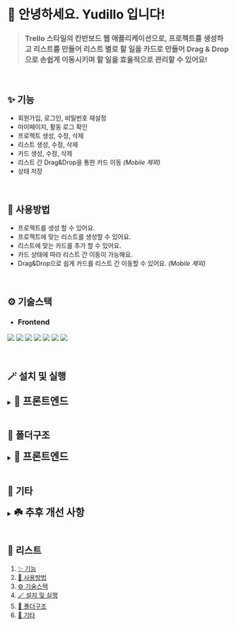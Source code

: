 # 🙌 안녕하세요. Yudillo 입니다!

> ### Trello 스타일의 칸반보드 웹 애플리케이션으로, 프로젝트를 생성하고 리스트를 만들어 리스트 별로 할 일을 카드로 만들어 Drag & Drop으로 손쉽게 이동시키며 할 일을 효율적으로 관리할 수 있어요!

</br>

## ✨ 기능

- 회원가입, 로그인, 비밀번호 재설정
- 마이페이지, 활동 로그 확인
- 프로젝트 생성, 수정, 삭제
- 리스트 생성, 수정, 삭제
- 카드 생성, 수정, 삭제
- 리스트 간 Drag&Drop을 통한 카드 이동 _(Mobile 제외)_
- 상태 저장

</br>

## 🔧 사용방법

- 프로젝트를 생성 할 수 있어요.
- 프로젝트에 맞는 리스트를 생성할 수 있어요.
- 리스트에 맞는 카드를 추가 할 수 있어요.
- 카드 상태에 따라 리스트 간 이동이 가능해요.
- Drag&Drop으로 쉽게 카드를 리스트 간 이동할 수 있어요. _(Mobile 제외)_

</br>

## ⚙️ 기술스택

- ### **Frontend**

<img src="https://img.shields.io/badge/React-61dafb?style=for-the-badge&logo=React&logoColor=white"> <img src="https://img.shields.io/badge/TypeScript-3178c6?style=for-the-badge&logo=TypeScript&logoColor=white"> <img src="https://img.shields.io/badge/ReactQuery-ff4154?style=for-the-badge&logo=ReactQuery&logoColor=white"> <img src="https://img.shields.io/badge/ReactRouter-ca4245?style=for-the-badge&logo=ReactRouter&logoColor=white"> <img src="https://img.shields.io/badge/VanillaExtract-f786ad?style=for-the-badge&logo=VanillaExtract&logoColor=white"> <img src="https://img.shields.io/badge/Vite-646cff?style=for-the-badge&logo=Vite&logoColor=white"> <img src="https://img.shields.io/badge/Normalize.css-E3695F?style=for-the-badge&logo=Normalize.css&logoColor=white">

</br>

## 🪄 설치 및 실행

<details>
<summary><strong><span style="font-size:1.4rem">👀 프론트엔드</span></strong></summary>
<h3>💡 실행환경</h3>
<pre>
<code>node -v</code>
<code>v22.11.0</code>
</pre>
<h3>💡 프로젝트 실행</h3>
<h4>🎈 프로젝트 클론</h4>
<pre>
<code>git clone https://github.com/Yudillo/front-end.git</code>
</pre>
<h4>🎈 의존성 설치</h4>
<pre>
<code>pnpm install</code>
</pre>
<h4>🎈 개발 서버 실행</h4>
<pre>
<code>pnpm dev</code>
</pre>
<h4>🎈 기본 실행 경로</h4>
<pre>
<code>> http://localhost:3000</code>
<strong>vite</strong>를 사용하고 있다면 <strong>vite.config.ts</strong>에서 포트를 설정할 수 있습니다.
</pre>
</details>

</br>

## 📁 폴더구조

<details>
<summary><strong><span style="font-size:1.4rem">👀 프론트엔드</span></strong></summary>
</br>

```
src/
│
├── api/ # api 호출 및 관련 로직
├── assets/ # 이미지 및 정적 파일
├── components/ # 재사용 가능한 컴포넌트
├── constants/ # 상수 파일
├── hooks/ # 커스텀 훅
├── integrations/ #
├── layout/ # 미디어쿼리별 레이아웃 관리
├── pages/ # 페이지 단위 구성
├── routes/ # 파일 기반 라우트
├── styles # 전역스타일
├── types/ # TypeScript 전용 타입 선언
├── utils/ # 유틸리티 함수들
└── main.tsx # 진입 파일
```

</details>

</br>

## 🌱 기타

<details>
<summary><strong><span style="font-size:1.4rem">☘️ 추후 개선 사항</span></strong></summary>
</br>

- Oauth
- 공지사항, FAQ, 문의사항
- 관리자 페이지
- 실시간 협업

</details>

</br>

## 🔎 리스트

1. [✨ 기능](#-기능)
2. [🔧 사용방법](#-사용방법)
3. [⚙️ 기술스택](#️-기술스택)
4. [🪄 설치 및 실행](#-설치-및-실행)
5. [📁 폴더구조](#-폴더구조)
6. [🌱 기타](#-기타)
